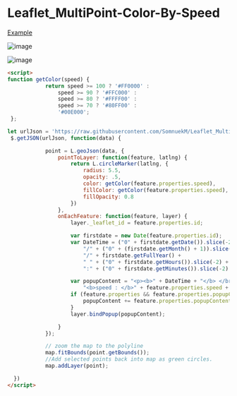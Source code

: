 # Leaflet_MultiPoint-Color-By-Speed

[Example](https://somnuekm.github.io/Leaflet_MultiPoint-Color-By-Speed/multiPointColorBySpeed.html)

![image](https://user-images.githubusercontent.com/58202287/133973903-a3995d23-4bc5-4ebc-ae7d-e60cf7b00eee.png)

![image](https://user-images.githubusercontent.com/58202287/133974079-1fe26a34-c4f4-4bb7-8739-dd670e038192.png)

```html
<script>
function getColor(speed) {
            return speed >= 100 ? '#FF0000' :
                speed >= 90 ? '#FFC000' :
                speed >= 80 ? '#FFFF00' :
                speed >= 70 ? '#80FF00' :
                '#00E000';
 };

let urlJson = 'https://raw.githubusercontent.com/SomnuekM/Leaflet_MultiPoint-Color-By-Speed/main/dataJson/demo.json';
 $.getJSON(urlJson, function(data) {

            point = L.geoJson(data, {
                pointToLayer: function(feature, latlng) {
                    return L.circleMarker(latlng, {
                        radius: 5.5,
                        opacity: .5,
                        color: getColor(feature.properties.speed),
                        fillColor: getColor(feature.properties.speed),
                        fillOpacity: 0.8
                    })
                },
                onEachFeature: function(feature, layer) {
                    layer._leaflet_id = feature.properties.id;

                    var firstdate = new Date(feature.properties.id);
                    var DateTime = ("0" + firstdate.getDate()).slice(-2) +
                        "/" + ("0" + (firstdate.getMonth() + 1)).slice(-2) +
                        "/" + firstdate.getFullYear() +
                        " " + ("0" + firstdate.getHours()).slice(-2) +
                        ":" + ("0" + firstdate.getMinutes()).slice(-2) + ":" + firstdate.getSeconds();;

                    var popupContent = "<p><b>" + DateTime + "</b> </br>" +
                        "<b>speed : </b>" + feature.properties.speed + "</br>";
                    if (feature.properties && feature.properties.popupContent) {
                        popupContent += feature.properties.popupContent;
                    }
                    layer.bindPopup(popupContent);

                }
            });

            // zoom the map to the polyline
            map.fitBounds(point.getBounds());
            //Add selected points back into map as green circles.
            map.addLayer(point);

  })
</script>
```


